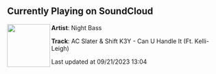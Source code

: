 ## Currently Playing on SoundCloud

[<img align="left" width="100" src="https://i1.sndcdn.com/artworks-qFOD4Pfe3Eg21y5F-mjnSYA-t500x500.jpg">](https://soundcloud.com/nightbassrecords/ac-slater-shift-k3y-can-u-handle-it-ft-kelli-leigh?in=acslater/sets/ac-slater-together)

**Artist**: Night Bass 

**Track**: AC Slater & Shift K3Y - Can U Handle It (Ft. Kelli-Leigh)

Last updated at 09/21/2023 13:04
